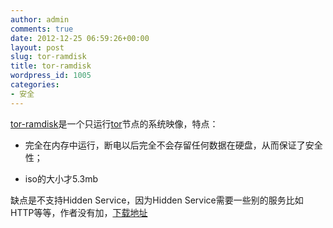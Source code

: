 ```yaml
---
author: admin
comments: true
date: 2012-12-25 06:59:26+00:00
layout: post
slug: tor-ramdisk
title: tor-ramdisk
wordpress_id: 1005
categories:
- 安全
---
```


[tor-ramdisk](http://opensource.dyc.edu/tor-ramdisk)是一个只运行[tor](https://www.torproject.org/)节点的系统映像，特点：



	
  * 完全在内存中运行，断电以后完全不会存留任何数据在硬盘，从而保证了安全性；

	
  * iso的大小才5.3mb


缺点是不支持Hidden Service，因为Hidden Service需要一些别的服务比如HTTP等等，作者没有加，[下载地址](http://opensource.dyc.edu/pub/tor-ramdisk/images/)
